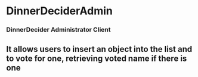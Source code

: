 # DinnerDeciderAdmin

### DinnerDecider Administrator Client

## It allows users to insert an object into the list and to vote for one, retrieving voted name if there is one